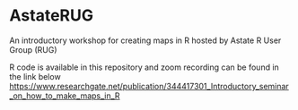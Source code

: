# AstateRUG
An introductory workshop for creating maps in R hosted by Astate R User Group (RUG)

R code is available in this repository and zoom recording can be found in the link below
https://www.researchgate.net/publication/344417301_Introductory_seminar_on_how_to_make_maps_in_R

